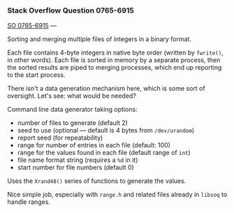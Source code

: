### Stack Overflow Question 0765-6915

[SO 0765-6915](https://stackoverflow.com/q/07656915) &mdash;

Sorting and merging multiple files of integers in a binary format.

Each file contains 4-byte integers in native byte order (written by
`fwrite()`, in other words).
Each file is sorted in memory by a separate process, then the sorted
results are piped to merging processes, which end up reporting to the
start process.

There isn't a data generation mechanism here, which is some sort of
oversight.
Let's see: what would be needed?

Command line data generator taking options:

* number of files to generate (default 2)
* seed to use (optional — default is 4 bytes from `/dev/urandom`)
* report seed (for repeatability)
* range for number of entries in each file (default: 100)
* range for the values found in each file (default range of `int`)
* file name format string (requires a `%d` in it)
* start number for file numbers (default 0)

Uses the `Xrand48()` series of functions to generate the values.

Nice simple job, especially with `range.h` and related files already in
`libsoq` to handle ranges.

